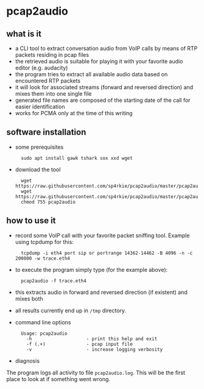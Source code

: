 pcap2audio
==========

what is it
----------

- a CLI tool to extract conversation audio from VoIP calls by means of RTP packets residing in pcap files
- the retrieved audio is suitable for playing it with your favorite audio editor (e.g. audacity)
- the program tries to extract all available audio data based on encountered RTP packets
- it will look for associated streams (forward and reversed direction) and mixes them into one single file
- generated file names are composed of the starting date of the call for easier identification
- works for PCMA only at the time of this writing

software installation
---------------------

- some prerequisites

        sudo apt install gawk tshark sox xxd wget

- download the tool

        wget https://raw.githubusercontent.com/sp4rkie/pcap2audio/master/pcap2audio.awklib
        wget https://raw.githubusercontent.com/sp4rkie/pcap2audio/master/pcap2audio
        chmod 755 pcap2audio

how to use it
-------------

- record some VoIP call with your favorite packet sniffing tool. Example using tcpdump for this:
        
        tcpdump -i eth4 port sip or portrange 14362-14462 -B 4096 -n -c 200000 -w trace.eth4

- to execute the program simply type (for the example above):

        pcap2audio -f trace.eth4

- this extracts audio in forward and reversed direction (if existent) and mixes both 
- all results currently end up in `/tmp` directory.

- command line options

        Usage: pcap2audio
          -h                    - print this help and exit
          -f (.+)               - pcap input file
          -v                    - increase logging verbosity

- diagnosis

The program logs all activity to file `pcap2audio.log`. This will be the first place to look at if something went wrong.

